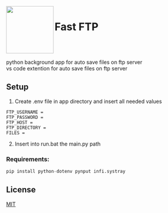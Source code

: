 <img align="left" src="https://raw.githubusercontent.com/tommaso-caputi/fast-ftp/main/app/ftp.ico" width="128" height="128"/>

# Fast FTP

<br />
<br />
<br />
python background app for auto save files on ftp server<br />
vs code extention for auto save files on ftp server

## Setup
1. Create .env file in app directory and insert all needed values
```
FTP_USERNAME = 
FTP_PASSWORD = 
FTP_HOST = 
FTP_DIRECTORY = 
FILES = 
```
2. Insert into run.bat the main.py path
### Requirements:
```python
pip install python-dotenv pynput infi.systray
```

## License
[MIT](https://choosealicense.com/licenses/mit/)
